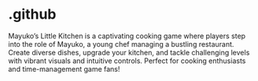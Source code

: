# .github
Mayuko’s Little Kitchen is a captivating cooking game where players step into the role of Mayuko, a young chef managing a bustling restaurant. Create diverse dishes, upgrade your kitchen, and tackle challenging levels with vibrant visuals and intuitive controls. Perfect for cooking enthusiasts and time-management game fans!
